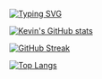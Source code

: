 [![Typing SVG](https://readme-typing-svg.herokuapp.com?font=Chakra+Petch&weight=600&size=21&duration=6020&pause=80&color=63BA50&width=435&lines=Welcom+to+Kevin's+GitHub+%F0%9F%8E%8A;%E6%AD%A1%E8%BF%8E%E4%BE%86%E5%88%B0+Kevin+%E7%9A%84+GitHub+%F0%9F%8E%8A)](https://git.io/typing-svg)

[![Kevin's GitHub stats](https://github-readme-stats.vercel.app/api?username=KevinShih-689&count_private=true&show_icons=true&theme=tokyonight)](https://github.com/anuraghazra/github-readme-stats)

[![GitHub Streak](https://streak-stats.demolab.com?user=KevinShih-689&theme=tokyonight&border_radius=5.3&fire=DD0000)](https://git.io/streak-stats)

[![Top Langs](https://github-readme-stats.vercel.app/api/top-langs/?username=KevinShih-689&layout=compact)](https://github.com/anuraghazra/github-readme-stats)

<!--
**KevinShih-689/KevinShih-689** is a ✨ _special_ ✨ repository because its `README.md` (this file) appears on your GitHub profile.


Here are some ideas to get you started:

- 🔭 I’m currently working on ...
- 🌱 I’m currently learning ...
- 👯 I’m looking to collaborate on ...
- 🤔 I’m looking for help with ...
- 💬 Ask me about ...
- 📫 How to reach me: ...
- 😄 Pronouns: ...
- ⚡ Fun fact: ...
-->
